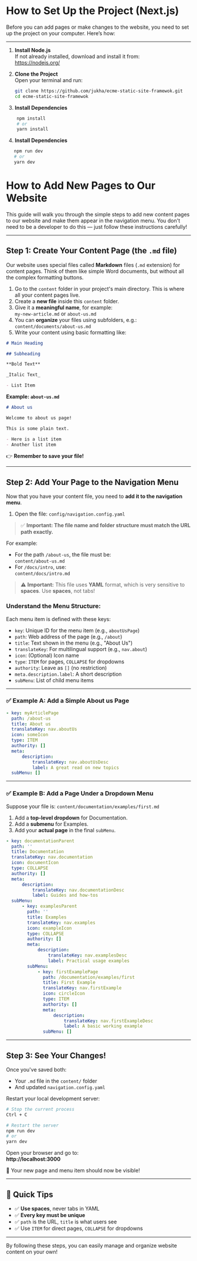 # How to Set Up the Project (Next.js)

Before you can add pages or make changes to the website, you need to set up the project on your computer. Here’s how:

---

1. **Install Node.js**  
   If not already installed, download and install it from:  
   https://nodejs.org/

2. **Clone the Project**  
   Open your terminal and run:

    ```bash
    git clone https://github.com/jukha/ecme-static-site-framewok.git
    cd ecme-static-site-framewok

    ```

3. **Install Dependencies**

```bash
    npm install
    # or
    yarn install
```

4. **Install Dependencies**

```bash
   npm run dev
   # or
   yarn dev
```

# How to Add New Pages to Our Website

This guide will walk you through the simple steps to add new content pages to our website and make them appear in the navigation menu. You don't need to be a developer to do this — just follow these instructions carefully!

---

## Step 1: Create Your Content Page (the `.md` file)

Our website uses special files called **Markdown** files (`.md` extension) for content pages. Think of them like simple Word documents, but without all the complex formatting buttons.

1. Go to the `content` folder in your project's main directory. This is where all your content pages live.
2. Create a **new file** inside this `content` folder.
3. Give it a **meaningful name**, for example:  
   `my-new-article.md` or `about-us.md`
4. You can **organize** your files using subfolders, e.g.:  
   `content/documents/about-us.md`
5. Write your content using basic formatting like:

```md
# Main Heading

## Subheading

**Bold Text**

_Italic Text_

- List Item
```

**Example: `about-us.md`**

```md
# About us

Welcome to about us page!

This is some plain text.

- Here is a list item
- Another list item
```

👉 **Remember to save your file!**

---

## Step 2: Add Your Page to the Navigation Menu

Now that you have your content file, you need to **add it to the navigation menu**.

1. Open the file: `config/navigation.config.yaml`

> ✅ **Important: The file name and folder structure must match the URL path exactly.**

For example:

- For the path `/about-us`, the file must be:  
  `content/about-us.md`
- For `/docs/intro`, use:  
  `content/docs/intro.md`

> ⚠️ **Important:** This file uses **YAML** format, which is very sensitive to **spaces**. Use **spaces**, not tabs!

### Understand the Menu Structure:

Each menu item is defined with these keys:

- `key`: Unique ID for the menu item (e.g., `aboutUsPage`)
- `path`: Web address of the page (e.g., `/about`)
- `title`: Text shown in the menu (e.g., "About Us")
- `translateKey`: For multilingual support (e.g., `nav.about`)
- `icon`: (Optional) Icon name
- `type`: `ITEM` for pages, `COLLAPSE` for dropdowns
- `authority`: Leave as `[]` (no restriction)
- `meta.description.label`: A short description
- `subMenu`: List of child menu items

---

### ✅ Example A: Add a Simple About us Page

```yaml
- key: myArticlePage
  path: /about-us
  title: About us
  translateKey: nav.aboutUs
  icon: someIcon
  type: ITEM
  authority: []
  meta:
      description:
          translateKey: nav.aboutUsDesc
          label: A great read on new topics
  subMenu: []
```

---

### ✅ Example B: Add a Page Under a Dropdown Menu

Suppose your file is: `content/documentation/examples/first.md`

1. Add a **top-level dropdown** for Documentation.
2. Add a **submenu** for Examples.
3. Add your **actual page** in the final `subMenu`.

```yaml
- key: documentationParent
  path: ''
  title: Documentation
  translateKey: nav.documentation
  icon: documentIcon
  type: COLLAPSE
  authority: []
  meta:
      description:
          translateKey: nav.documentationDesc
          label: Guides and how-tos
  subMenu:
      - key: examplesParent
        path: ''
        title: Examples
        translateKey: nav.examples
        icon: exampleIcon
        type: COLLAPSE
        authority: []
        meta:
            description:
                translateKey: nav.examplesDesc
                label: Practical usage examples
        subMenu:
            - key: firstExamplePage
              path: /documentation/examples/first
              title: First Example
              translateKey: nav.firstExample
              icon: circleIcon
              type: ITEM
              authority: []
              meta:
                  description:
                      translateKey: nav.firstExampleDesc
                      label: A basic working example
              subMenu: []
```

---

## Step 3: See Your Changes!

Once you've saved both:

- Your `.md` file in the `content/` folder
- And updated `navigation.config.yaml`

Restart your local development server:

```bash
# Stop the current process
Ctrl + C

# Restart the server
npm run dev
# or
yarn dev
```

Open your browser and go to:  
**http://localhost:3000**

🎉 Your new page and menu item should now be visible!

---

## 🧠 Quick Tips

- ✅ **Use spaces**, never tabs in YAML
- ✅ **Every key must be unique**
- ✅ `path` is the URL, `title` is what users see
- ✅ Use `ITEM` for direct pages, `COLLAPSE` for dropdowns

---

By following these steps, you can easily manage and organize website content on your own!
